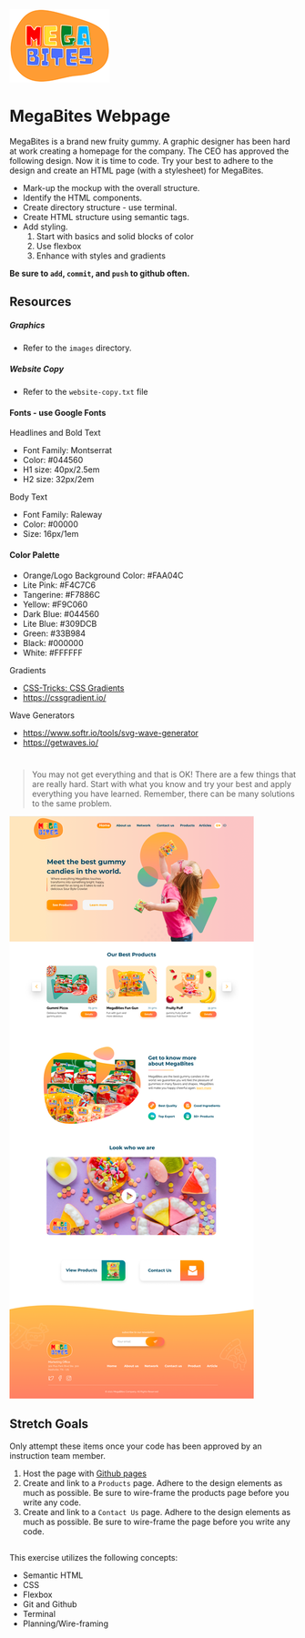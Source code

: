 ![MegaBites](images/mbLogo.png)
# MegaBites Webpage

MegaBites is a brand new fruity gummy. A graphic designer has been hard at work creating a homepage for the company. The CEO has approved the following design. Now it is time to code. Try your best to adhere to the design and create an HTML page (with a stylesheet) for MegaBites. 


* Mark-up the mockup with the overall structure. 
* Identify the HTML components.
* Create directory structure - use terminal.
* Create HTML structure using semantic tags.
* Add styling.
	1. Start with basics and solid blocks of color
	1. Use flexbox
	1. Enhance with styles and gradients

**Be sure to `add`, `commit`, and `push` to github often.**

## Resources
##### Graphics
* Refer to the `images` directory.

##### Website Copy
* Refer to the `website-copy.txt` file

#### Fonts - use Google Fonts
Headlines and Bold Text
* Font Family: Montserrat
* Color: #044560
* H1 size: 40px/2.5em
* H2 size: 32px/2em

Body Text
* Font Family: Raleway
* Color: #00000
* Size: 16px/1em

#### Color Palette
 * Orange/Logo Background Color: #FAA04C
 * Lite Pink: #F4C7C6
 * Tangerine: #F7886C
 * Yellow: #F9C060
 * Dark Blue: #044560
 * Lite Blue: #309DCB
 * Green: #33B984
 * Black: #000000
 * White: #FFFFFF

Gradients
* [CSS-Tricks: CSS Gradients](https://css-tricks.com/css3-gradients/)
* https://cssgradient.io/

Wave Generators
* https://www.softr.io/tools/svg-wave-generator
* https://getwaves.io/

#
>You may not get everything and that is OK! There are a few things that are really hard. Start with what you know and try your best and apply everything you have learned. Remember, there can be many solutions to the same problem.


![MegaBites Homepage](megabites-homepage.png)

## Stretch Goals
Only attempt these items once your code has been approved by an instruction team member.

1. Host the page with [Github pages](https://pages.github.com/)
1. Create and link to a `Products` page. Adhere to the design elements as much as possible. Be sure to wire-frame the products page before you write any code.
1. Create and link to a `Contact Us` page. Adhere to the design elements as much as possible. Be sure to wire-frame the page before you write any code.

##
This exercise utilizes the following concepts:

* Semantic HTML
* CSS
* Flexbox
* Git and Github
* Terminal
* Planning/Wire-framing
